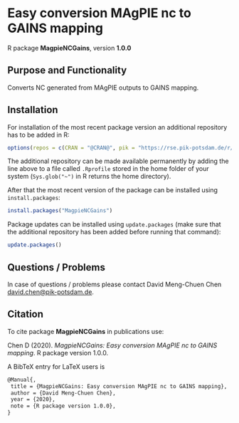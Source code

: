 # Easy conversion MAgPIE nc to GAINS mapping

R package **MagpieNCGains**, version **1.0.0**

  

## Purpose and Functionality

Converts NC generated from MAgPIE outputs to GAINS mapping.


## Installation

For installation of the most recent package version an additional repository has to be added in R:

```r
options(repos = c(CRAN = "@CRAN@", pik = "https://rse.pik-potsdam.de/r/packages"))
```
The additional repository can be made available permanently by adding the line above to a file called `.Rprofile` stored in the home folder of your system (`Sys.glob("~")` in R returns the home directory).

After that the most recent version of the package can be installed using `install.packages`:

```r 
install.packages("MagpieNCGains")
```

Package updates can be installed using `update.packages` (make sure that the additional repository has been added before running that command):

```r 
update.packages()
```

## Questions / Problems

In case of questions / problems please contact David Meng-Chuen Chen <david.chen@pik-potsdam.de>.

## Citation

To cite package **MagpieNCGains** in publications use:

Chen D (2020). _MagpieNCGains: Easy conversion MAgPIE nc to GAINS
mapping_. R package version 1.0.0.

A BibTeX entry for LaTeX users is

 ```latex
@Manual{,
  title = {MagpieNCGains: Easy conversion MAgPIE nc to GAINS mapping},
  author = {David Meng-Chuen Chen},
  year = {2020},
  note = {R package version 1.0.0},
}
```

